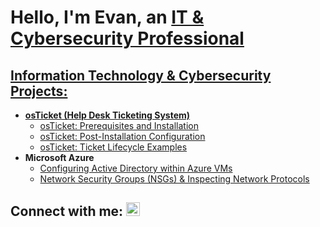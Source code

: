 <h1>Hello, I'm Evan, an <a href="www.linkedin.com/in/evan-g-cowan">IT & Cybersecurity Professional</h1>

<h2> Information Technology & Cybersecurity Projects:</h2>

- <b>osTicket (Help Desk Ticketing System)</b>
  - [osTicket: Prerequisites and Installation](https://github.com/evangcowan/osticket-prereqs)
  - [osTicket: Post-Installation Configuration](https://github.com/evangcowan/post-install-config)
  - [osTicket: Ticket Lifecycle Examples](https://github.com/evangcowan/ticket-lifecycle)
- <b>Microsoft Azure</b>
  - [Configuring Active Directory within Azure VMs](https://github.com/evangcowan/configure-ad)
  - [Network Security Groups (NSGs) & Inspecting Network Protocols](https://github.com/evangcowan/azure-network-protocols)

<h2>Connect with me:
<img alt="evangcowan | LinkedIn" width="22px" src="https://cdn.jsdelivr.net/npm/simple-icons@v3/icons/linkedin.svg" />

